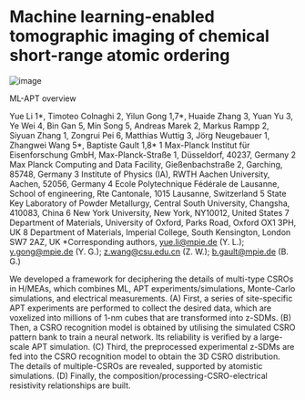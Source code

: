 # Machine learning-enabled tomographic imaging of chemical short-range atomic ordering
![image](https://user-images.githubusercontent.com/44220131/223113923-7478eb86-691f-4146-9906-b2af4f4bb67b.png)

ML-APT overview 

Yue Li 1*, Timoteo Colnaghi 2, Yilun Gong 1,7*, Huaide Zhang 3, Yuan Yu 3, Ye Wei 4, Bin Gan 5, Min Song 5, Andreas Marek 2, Markus Rampp 2, Siyuan Zhang 1, Zongrui Pei 6, Matthias Wuttig 3, Jörg Neugebauer 1, Zhangwei Wang 5*, Baptiste Gault 1,8*
1 Max-Planck Institut für Eisenforschung GmbH, Max-Planck-Straße 1, Düsseldorf, 40237, Germany
2 Max Planck Computing and Data Facility, Gießenbachstraße 2, Garching, 85748, Germany
3 Institute of Physics (IA), RWTH Aachen University, Aachen, 52056, Germany
4 Ecole Polytechnique Fédérale de Lausanne, School of engineering, Rte Cantonale, 1015 Lausanne, Switzerland
5 State Key Laboratory of Powder Metallurgy, Central South University, Changsha, 410083, China
6 New York University, New York, NY10012, United States
7 Department of Materials, University of Oxford, Parks Road, Oxford OX1 3PH, UK
8 Department of Materials, Imperial College, South Kensington, London SW7 2AZ, UK
*Corresponding authors, yue.li@mpie.de (Y. L.); y.gong@mpie.de (Y. G.); z.wang@csu.edu.cn (Z. W.); b.gault@mpie.de (B. G.)

We developed a framework for deciphering the details of multi-type CSROs in H/MEAs, which combines ML, APT experiments/simulations, Monte-Carlo simulations, and electrical measurements. (A) First, a series of site-specific APT experiments are performed to collect the desired data, which are voxelized into millions of 1-nm cubes that are transformed into z-SDMs. (B) Then, a CSRO recognition model is obtained by utilising the simulated CSRO pattern bank to train a neural network. Its reliability is verified by a large-scale APT simulation. (C) Third, the preprocessed experimental z-SDMs are fed into the CSRO recognition model to obtain the 3D CSRO distribution. The details of multiple-CSROs are revealed, supported by atomistic simulations. (D) Finally, the composition/processing-CSRO-electrical resistivity relationships are built.
